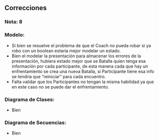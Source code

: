 ## Correcciones

### Nota: 8

### Modelo:

- Si bien se resuelve el problema de que el Coach no pueda robar si ya robo con un boolean estaría mejor modelar un estado.
- Bien el modelar la presentación para almacenar los errores de la presentación, hubiera estado mejor que se Batalla quien tenga esa información por cada participante, de esta manera cada que hay un enfrentamiento se crea una nueva Batalla, si Participante tiene esa info se tendria que “reiniciar” para cada encuentro.
- Falta validar que los Participantes no tengan la misma habilidad ya que en este caso no se puede dar el enfrentamiento.

### Diagrama de Clases:

- Bien

### Diagrama de Secuencias:

- Bien